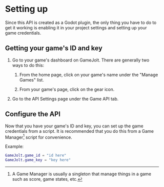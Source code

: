 # Setting up
Since this API is created as a Godot plugin, the only thing you have to do to get it working is enabling it in your project settings and setting up your game credentials.

## Getting your game's ID and key
1. Go to your game's dashboard on GameJolt. There are generally two ways to do this:

    1. From the home page, click on your game's name under the "Manage Games" list.

    2. From your game's page, click on the gear icon.

2. Go to the API Settings page under the Game API tab.

## Configure the API
Now that you have your game's ID and key, you can set up the game credentials from a script. It is recommended that you do this from a Game Manager[^1] script for convenience.

Example:
```gd
GameJolt.game_id = "id here"
GameJolt.game_key = "key here"
```

[^1]: A Game Manager is usually a singleton that manage things in a game such as score, game states, etc.
